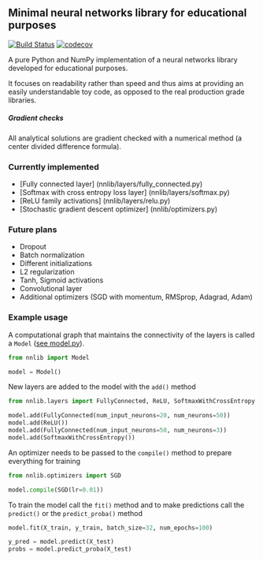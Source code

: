## Minimal neural networks library for educational purposes
[![Build Status](https://travis-ci.org/inejc/nnlib.svg?branch=master)](https://travis-ci.org/inejc/nnlib)
[![codecov](https://codecov.io/gh/inejc/nnlib/branch/master/graph/badge.svg)](https://codecov.io/gh/inejc/nnlib)

A pure Python and NumPy implementation of a neural networks library developed for educational purposes.

It focuses on readability rather than speed and thus aims at providing an easily understandable toy code, as opposed to the real production grade libraries.

##### Gradient checks
All analytical solutions are gradient checked with a numerical method (a center divided difference formula).

### Currently implemented
* [Fully connected layer] (nnlib/layers/fully_connected.py)
* [Softmax with cross entropy loss layer] (nnlib/layers/softmax.py)
* [ReLU family activations] (nnlib/layers/relu.py)
* [Stochastic gradient descent optimizer] (nnlib/optimizers.py)

### Future plans
* Dropout
* Batch normalization
* Different initializations
* L2 regularization
* Tanh, Sigmoid activations
* Convolutional layer
* Additional optimizers (SGD with momentum, RMSprop, Adagrad, Adam)

### Example usage
A computational graph that maintains the connectivity of the layers is called a `Model` ([see model.py](nnlib/model.py)).
```python
from nnlib import Model

model = Model()
```
New layers are added to the model with the `add()` method
```python
from nnlib.layers import FullyConnected, ReLU, SoftmaxWithCrossEntropy

model.add(FullyConnected(num_input_neurons=20, num_neurons=50))
model.add(ReLU())
model.add(FullyConnected(num_input_neurons=50, num_neurons=3))
model.add(SoftmaxWithCrossEntropy())
```
An optimizer needs to be passed to the `compile()` method to prepare everything for training
```python
from nnlib.optimizers import SGD

model.compile(SGD(lr=0.01))
```
To train the model call the `fit()` method and to make predictions call the `predict()` or the `predict_proba()` method
```python
model.fit(X_train, y_train, batch_size=32, num_epochs=100)

y_pred = model.predict(X_test)
probs = model.predict_proba(X_test)
```
